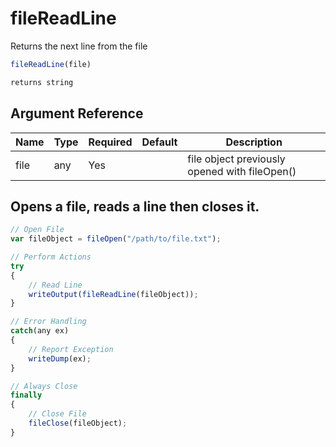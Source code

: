 # fileReadLine

Returns the next line from the file

```javascript
fileReadLine(file)
```

```javascript
returns string
```

## Argument Reference

| Name | Type | Required | Default | Description |
| --- | --- | --- | --- | --- |
| file | any | Yes |  | file object previously opened with fileOpen() |

## Opens a file, reads a line then closes it.

```javascript
// Open File
var fileObject = fileOpen("/path/to/file.txt");

// Perform Actions
try
{
	// Read Line
	writeOutput(fileReadLine(fileObject));
}

// Error Handling
catch(any ex)
{
	// Report Exception
	writeDump(ex);
}

// Always Close
finally
{
	// Close File
	fileClose(fileObject);
}
```

